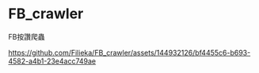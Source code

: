 
# FB_crawler
 FB按讚爬蟲

 
https://github.com/Filieka/FB_crawler/assets/144932126/bf4455c6-b693-4582-a4b1-23e4acc749ae


